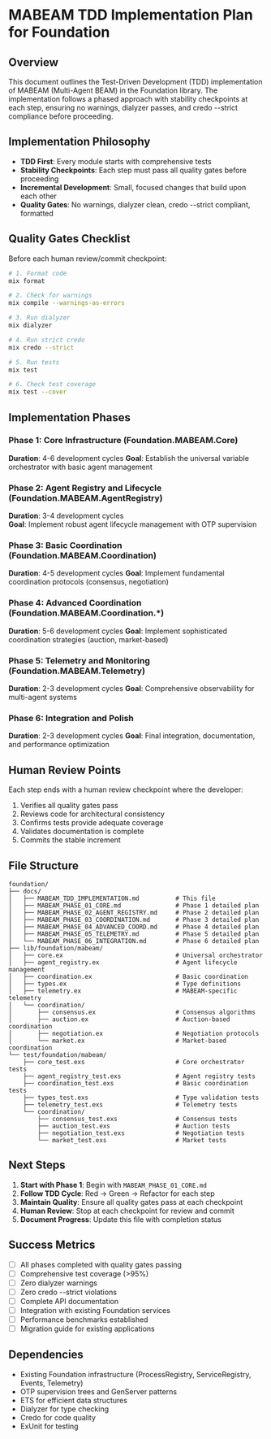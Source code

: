 # MABEAM TDD Implementation Plan for Foundation

## Overview

This document outlines the Test-Driven Development (TDD) implementation of MABEAM (Multi-Agent BEAM) in the Foundation library. The implementation follows a phased approach with stability checkpoints at each step, ensuring no warnings, dialyzer passes, and credo --strict compliance before proceeding.

## Implementation Philosophy

- **TDD First**: Every module starts with comprehensive tests
- **Stability Checkpoints**: Each step must pass all quality gates before proceeding
- **Incremental Development**: Small, focused changes that build upon each other
- **Quality Gates**: No warnings, dialyzer clean, credo --strict compliant, formatted

## Quality Gates Checklist

Before each human review/commit checkpoint:

```bash
# 1. Format code
mix format

# 2. Check for warnings
mix compile --warnings-as-errors

# 3. Run dialyzer
mix dialyzer

# 4. Run strict credo
mix credo --strict

# 5. Run tests
mix test

# 6. Check test coverage
mix test --cover
```

## Implementation Phases

### Phase 1: Core Infrastructure (Foundation.MABEAM.Core)
**Duration**: 4-6 development cycles
**Goal**: Establish the universal variable orchestrator with basic agent management

### Phase 2: Agent Registry and Lifecycle (Foundation.MABEAM.AgentRegistry)
**Duration**: 3-4 development cycles  
**Goal**: Implement robust agent lifecycle management with OTP supervision

### Phase 3: Basic Coordination (Foundation.MABEAM.Coordination)
**Duration**: 4-5 development cycles
**Goal**: Implement fundamental coordination protocols (consensus, negotiation)

### Phase 4: Advanced Coordination (Foundation.MABEAM.Coordination.*)
**Duration**: 5-6 development cycles
**Goal**: Implement sophisticated coordination strategies (auction, market-based)

### Phase 5: Telemetry and Monitoring (Foundation.MABEAM.Telemetry)
**Duration**: 2-3 development cycles
**Goal**: Comprehensive observability for multi-agent systems

### Phase 6: Integration and Polish
**Duration**: 2-3 development cycles
**Goal**: Final integration, documentation, and performance optimization

## Human Review Points

Each step ends with a human review checkpoint where the developer:
1. Verifies all quality gates pass
2. Reviews code for architectural consistency
3. Confirms tests provide adequate coverage
4. Validates documentation is complete
5. Commits the stable increment

## File Structure

```
foundation/
├── docs/
│   ├── MABEAM_TDD_IMPLEMENTATION.md          # This file
│   ├── MABEAM_PHASE_01_CORE.md               # Phase 1 detailed plan
│   ├── MABEAM_PHASE_02_AGENT_REGISTRY.md     # Phase 2 detailed plan
│   ├── MABEAM_PHASE_03_COORDINATION.md       # Phase 3 detailed plan
│   ├── MABEAM_PHASE_04_ADVANCED_COORD.md     # Phase 4 detailed plan
│   ├── MABEAM_PHASE_05_TELEMETRY.md          # Phase 5 detailed plan
│   └── MABEAM_PHASE_06_INTEGRATION.md        # Phase 6 detailed plan
├── lib/foundation/mabeam/
│   ├── core.ex                               # Universal orchestrator
│   ├── agent_registry.ex                     # Agent lifecycle management
│   ├── coordination.ex                       # Basic coordination
│   ├── types.ex                              # Type definitions
│   ├── telemetry.ex                          # MABEAM-specific telemetry
│   └── coordination/
│       ├── consensus.ex                      # Consensus algorithms
│       ├── auction.ex                        # Auction-based coordination
│       ├── negotiation.ex                    # Negotiation protocols
│       └── market.ex                         # Market-based coordination
└── test/foundation/mabeam/
    ├── core_test.exs                         # Core orchestrator tests
    ├── agent_registry_test.exs               # Agent registry tests
    ├── coordination_test.exs                 # Basic coordination tests
    ├── types_test.exs                        # Type validation tests
    ├── telemetry_test.exs                    # Telemetry tests
    └── coordination/
        ├── consensus_test.exs                # Consensus tests
        ├── auction_test.exs                  # Auction tests
        ├── negotiation_test.exs              # Negotiation tests
        └── market_test.exs                   # Market tests
```

## Next Steps

1. **Start with Phase 1**: Begin with `MABEAM_PHASE_01_CORE.md`
2. **Follow TDD Cycle**: Red → Green → Refactor for each step
3. **Maintain Quality**: Ensure all quality gates pass at each checkpoint
4. **Human Review**: Stop at each checkpoint for review and commit
5. **Document Progress**: Update this file with completion status

## Success Metrics

- [ ] All phases completed with quality gates passing
- [ ] Comprehensive test coverage (>95%)
- [ ] Zero dialyzer warnings
- [ ] Zero credo --strict violations
- [ ] Complete API documentation
- [ ] Integration with existing Foundation services
- [ ] Performance benchmarks established
- [ ] Migration guide for existing applications

## Dependencies

- Existing Foundation infrastructure (ProcessRegistry, ServiceRegistry, Events, Telemetry)
- OTP supervision trees and GenServer patterns
- ETS for efficient data structures
- Dialyzer for type checking
- Credo for code quality
- ExUnit for testing 